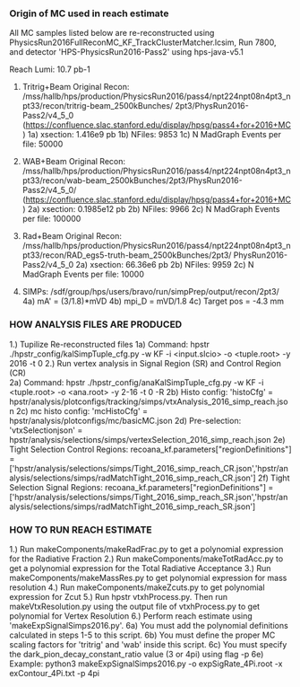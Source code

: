 ### Origin of MC used in reach estimate ###
All MC samples listed below are re-reconstructed using PhysicsRun2016FullReconMC_KF_TrackClusterMatcher.lcsim, Run 7800, and detector 'HPS-PhysicsRun2016-Pass2' using hps-java-v5.1

Reach Lumi: 10.7 pb-1

1) Tritrig+Beam Original Recon: /mss/hallb/hps/production/PhysicsRun2016/pass4/npt224npt08n4pt3_npt33/recon/tritrig-beam_2500kBunches/ 2pt3/PhysRun2016-
Pass2/v4_5_0 (https://confluence.slac.stanford.edu/display/hpsg/pass4+for+2016+MC)
    1a) xsection: 1.416e9 pb
    1b) NFiles: 9853
    1c) N MadGraph Events per file: 50000

2) WAB+Beam Original Recon: /mss/hallb/hps/production/PhysicsRun2016/pass4/npt224npt08n4pt3_npt33/recon/wab-beam_2500kBunches/2pt3/PhysRun2016-
Pass2/v4_5_0/ (https://confluence.slac.stanford.edu/display/hpsg/pass4+for+2016+MC)
    2a) xsection: 0.1985e12 pb
    2b) NFiles: 9966
    2c) N MadGraph Events per file: 100000

3) Rad+Beam Original Recon: /mss/hallb/hps/production/PhysicsRun2016/pass4/npt224npt08n4pt3_npt33/recon/RAD_egs5-truth-beam_2500kBunches/2pt3/
PhysRun2016-Pass2/v4_5_0
    2a) xsection: 66.36e6 pb
    2b) NFiles: 9959
    2c) N MadGraph Events per file: 10000

4) SIMPs: /sdf/group/hps/users/bravo/run/simpPrep/output/recon/2pt3/
    4a) mA' = (3/1.8)*mVD
        4b) mpi_D = mVD/1.8
            4c) Target pos = -4.3 mm


### HOW ANALYSIS FILES ARE PRODUCED ###
1.) Tupilize Re-reconstructed files
    1a) Command: hpstr ./hpstr_config/kalSimpTuple_cfg.py -w KF -i <input.slcio> -o <tuple.root> -y 2016 -t 0
2.) Run vertex analysis in Signal Region (SR) and Control Region (CR)  
    2a) Command: hpstr ./hpstr_config/anaKalSimpTuple_cfg.py -w KF -i <tuple.root> -o <ana.root> -y 2-16 -t 0 -R <CR or SR>
    2b) Histo config: 'histoCfg' = hpstr/analysis/plotconfigs/tracking/simps/vtxAnalysis_2016_simp_reach.json
    2c) mc histo config: 'mcHistoCfg' = hpstr/analysis/plotconfigs/mc/basicMC.json
    2d) Pre-selection: 'vtxSelectionjson' = hpstr/analysis/selections/simps/vertexSelection_2016_simp_reach.json
    2e) Tight Selection Control Regions: recoana_kf.parameters["regionDefinitions"] = ['hpstr/analysis/selections/simps/Tight_2016_simp_reach_CR.json','hpstr/analysis/selections/simps/radMatchTight_2016_simp_reach_CR.json']
    2f) Tight Selection Signal Regions: recoana_kf.parameters["regionDefinitions"] = ['hpstr/analysis/selections/simps/Tight_2016_simp_reach_SR.json','hpstr/analysis/selections/simps/radMatchTight_2016_simp_reach_SR.json']

### HOW TO RUN REACH ESTIMATE ###
1.) Run makeComponents/makeRadFrac.py to get a polynomial expression for the Radiative Fraction
2.) Run makeComponents/makeTotRadAcc.py to get a polynomial expression for the Total Radiative Acceptance
3.) Run makeComponents/makeMassRes.py to get polynomial expression for mass resolution
4.) Run makeComponents/makeZcuts.py to get polynomial expression for Zcut
5.) Run hpstr vtxhProcess.py. Then run makeVtxResolution.py using the output file of vtxhProcess.py to get polynomial for Vertex Resolution
6.) Perform reach estimate using 'makeExpSignalSimps2016.py'. 
    6a) You must add the polynomial definitions calculated in steps 1-5 to this script.
    6b) You must define the proper MC scaling factors for 'tritrig' and 'wab' inside this script.
    6c) You must specify the dark_pion_decay_constant_ratio value (3 or 4pi) using flag -p
    6e) Example: python3 makeExpSignalSimps2016.py -o expSigRate_4Pi.root -x exContour_4Pi.txt -p 4pi

